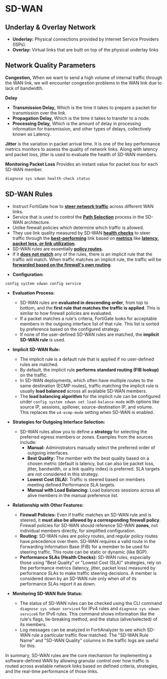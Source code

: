 # SD-WAN
## Underlay & Overlay Network
+ **Underlay:** Physical connections provided by Internet Service Providers (ISPs).
+ **Overlay:** Virtual links that are built on top of the physical underlay links
## Network Quality Parameters
**Congestion,** When we want to send a high volume of internal traffic through the WAN link, we will encounter congestion problems in the WAN link due to lack of bandwidth.

**Delay** 
+ **Transmission Delay,** Which is the time it takes to prepare a packet for transmission over the link.
+ **Propagation Delay,** Which is the time it takes to transfer to a node.
+ **Processing Delay,** Which is the amount of delay in processing information for transmission, and other types of delays, collectively known as Latency.

**Jitter** is the variation in packet arrival time. It is one of the key performance metrics monitors to assess the quality of network links. Along with latency and packet loss, jitter is used to evaluate the health of SD-WAN members.

**Monitoring Packet Loss**
Provides an instant value for packet loss for each SD-WAN member.
```bash
diagnose sys sdwan health-check status
```
## SD-WAN Rules

+ Instruct FortiGate how to <ins>**steer network traffic**</ins> across different WAN links.
+ Service that is used to control the **<ins>Path Selection</ins>** process in the SD-WAN architecture.
+ Unlike firewall policies which determine which traffic is allowed.
+ They use link quality measured by SD-WAN **<ins>health checks</ins>** to steer traffic through the **<ins>best-performing</ins>** link based on **<ins>metrics</ins>** like **<ins>latency, packet loss, or link utilization</ins>**.
+ SD-WAN rules are essentially **<ins>policy routes</ins>.**
+ If it **<ins>does not match</ins>** any of the rules, there is an implicit rule that the traffic will match. When traffic matches an implicit rule, the traffic will be **<ins>forwarded based on the firewall's own routing</ins>**.

*   **Configuration:**
```bash
config system sdwan config service
```
*   **Evaluation Process:**
    *   SD-WAN rules are **evaluated in descending order**, from top to bottom, and the **first rule that matches the traffic is applied**. This is similar to how firewall policies are evaluated.
    *   If a packet matches a rule's criteria, FortiGate looks for acceptable members in the outgoing interface list of that rule. This list is sorted by preference based on the configured strategy.
    *   If none of the user-defined SD-WAN rules are matched, the **implicit SD-WAN rule** is used.

*   **Implicit SD-WAN Rule:**
    *   The implicit rule is a default rule that is applied if no user-defined rules are matched.
    *   By default, the implicit rule **performs standard routing (FIB lookup)** on the traffic.
    *   In SD-WAN deployments, which often have multiple routes to the same destination (ECMP routes), traffic matching the implicit rule is usually **load balanced** across all available SD-WAN members.
    *   The **load balancing algorithm** for the implicit rule can be configured under `config system sdwan set load-balance-mode` with options like source IP, sessions, spillover, source-destination IP, and volume. This replaces the `v4-ecmp-mode` setting when SD-WAN is enabled.

*   **Strategies for Outgoing Interface Selection:**
    *   SD-WAN rules allow you to define a **strategy** for selecting the preferred egress members or zones. Examples from the sources include:
        *   **Manual:** Administrators manually select the preferred order of outgoing interfaces.
        *   **Best Quality:** The member with the best quality based on a chosen metric (default is latency, but can also be packet loss, jitter, bandwidth, or a link quality index) is preferred. SLA targets are not considered in this strategy.
        *   **Lowest Cost (SLA):** Traffic is steered based on members meeting defined Performance SLA targets.
        *   **Manual with Load Balancing:** Load balances sessions across all alive members in the manual preference list.

*   **Relationship with Other Features:**
    *   **Firewall Policies:** Even if traffic matches an SD-WAN rule and is steered, it **must also be allowed by a corresponding firewall policy**. Firewall policies for SD-WAN should reference SD-WAN **zones**, not individual members directly, for simplified configuration.
    *   **Routing:** SD-WAN rules are policy routes, and regular policy routes have precedence over them. SD-WAN requires a valid route in the Forwarding Information Base (FIB) for a member to be used for steering traffic. This route can be static or dynamic (like BGP).
    *   **Performance SLAs (Health Checks):** SD-WAN rules, especially those using "Best Quality" or "Lowest Cost (SLA)" strategies, rely on the performance metrics (latency, jitter, packet loss) measured by performance SLAs to make traffic steering decisions. A member is considered down by an SD-WAN rule only when *all* of its performance SLAs report it as down.

*   **Monitoring SD-WAN Rule Status:**
    *   The status of SD-WAN rules can be checked using the CLI command `diagnose sys sdwan service4` for IPv4 rules and `diagnose sys sdwan service6` for IPv6 rules. This command shows information like the rule's flags, tie-breaking method, and the status (alive/selected) of its members.
    *   Log messages can be analyzed in FortiAnalyzer to see which SD-WAN rule a particular traffic flow matched. The "SD-WAN Rule Name" and "SD-WAN Quality" columns in the traffic logs are useful for this.

In summary, SD-WAN rules are the core mechanism for implementing a software-defined WAN by allowing granular control over how traffic is routed across available network links based on defined criteria, strategies, and the real-time performance of those links.